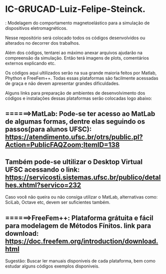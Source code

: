 # IC-GRUCAD-Luiz-Felipe-Steinck.

: Modelagem do comportamento magnetoelástico para a simulação de dispositivos eletromagnéticos.

Nesse repositório será colocado todos os códigos desenvolvidos ou alterados no decorrer dos trabalhos. 

Além dos códigos, tentarei ao máximo anexar arquivos ajudarão na compreensão da simulação. Então terá imagens de plots, comentários externos explicando etc.

Os códigos aqui ultilizados serão na sua grande maioria feitos por Matlab, Phython e FreeFem++. Todas essas plataformas são facilmente acessadas de graça e não devem apresentar grandes dificuldades.


Alguns links para preparação de ambientes de desenvolvimento dos códigos e instalações dessas plataformas serão colocadas logo abaixo:


======>MatLab: Pode-se ter acesso ao MatLab de algumas formas, dentre elas seguindo os passos(para alunos UFSC): https://atendimento.ufsc.br/otrs/public.pl?Action=PublicFAQZoom;ItemID=138
----------------------------------------------------------------------------------------------------------------------------------

Também pode-se ultilizar o Desktop Virtual UFSC acessando o link: https://servicosti.sistemas.ufsc.br/publico/detalhes.xhtml?servico=232
----------------------------------------------------------------------------------------------------------------------------------
Caso você não queira ou não consiga utilizar o MatLab, alternativas como: SciLab, Octave etc, devem ser suficientes também.

======>FreeFem++: Plataforma grátuita e fácil para modelagem de Métodos Fínitos. 
link para download: https://doc.freefem.org/introduction/download.html
-----------------------------------------------------------------------------------------------------------------------------------


Sugestão: Buscar ler manuais disponiveis de cada plataforma, bem como estudar alguns códigos exemplos disponiveis. 
